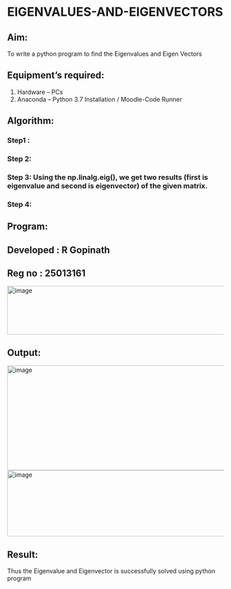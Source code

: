 # EIGENVALUES-AND-EIGENVECTORS
## Aim:
To write a python program to find the Eigenvalues and Eigen Vectors
## Equipment’s required:
1. 	Hardware – PCs
2. 	Anaconda – Python 3.7 Installation / Moodle-Code Runner
## Algorithm:
### Step1 : 
### Step 2: 
### Step 3: Using the np.linalg.eig(),  we get two results (first is eigenvalue and second is eigenvector) of the given matrix.
### Step 4: 

## Program:
## Developed : R Gopinath
## Reg no : 25013161
<img width="659" height="113" alt="image" src="https://github.com/user-attachments/assets/ac441c55-c99c-41a8-96b7-d43a9a57a357" />


## Output:
<img width="910" height="244" alt="image" src="https://github.com/user-attachments/assets/c727845f-99ca-448c-b149-5a569fb926d0" /> <img width="892" height="154" alt="image" src="https://github.com/user-attachments/assets/20f0caab-fc27-4b56-822b-c86ac622550d" />


## Result:
Thus the Eigenvalue and Eigenvector is successfully solved using python program
